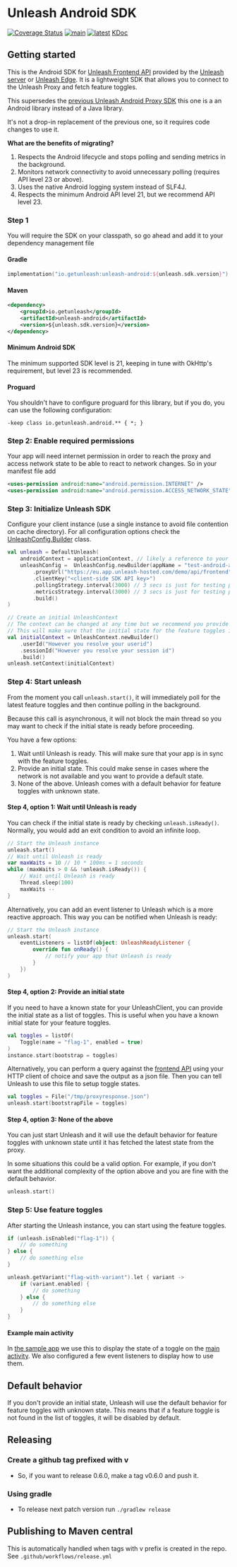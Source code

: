 # Unleash Android SDK
[![Coverage Status](https://coveralls.io/repos/github/Unleash/unleash-android/badge.svg?branch=main)](https://coveralls.io/github/Unleash/unleash-android?branch=main)
[![main](https://github.com/Unleash/unleash-android/actions/workflows/build.yaml/badge.svg)](https://github.com/Unleash/unleash-android/actions/workflows/build.yaml)
[![latest](https://badgen.net/maven/v/maven-central/io.getunleash/unleash-android)](https://search.maven.org/search?q=g:io.getunleash%20AND%20a:unleash-android)
[KDoc](https://unleash.github.io/unleash-android)

## Getting started

This is the Android SDK for [Unleash Frontend API](https://docs.getunleash.io/reference/front-end-api) provided by the [Unleash server](https://github.com/Unleash/unleash) or [Unleash Edge](https://github.com/Unleash/unleash-edge). It is a lightweight SDK that allows you to connect to the Unleash Proxy and fetch feature toggles.

This supersedes the [previous Unleash Android Proxy SDK](https://github.com/Unleash/unleash-android-proxy-sdk/) this one is a an Android library instead of a Java library. 

It's not a drop-in replacement of the previous one, so it requires code changes to use it.

**What are the benefits of migrating?**
1. Respects the Android lifecycle and stops polling and sending metrics in the background.
2. Monitors network connectivity to avoid unnecessary polling (requires API level 23 or above).
3. Uses the native Android logging system instead of SLF4J.
4. Respects the minimum Android API level 21, but we recommend API level 23.

### Step 1

You will require the SDK on your classpath, so go ahead and add it to your dependency management file

#### Gradle
```kotlin
implementation("io.getunleash:unleash-android:${unleash.sdk.version}")
```
#### Maven

```xml
<dependency>
    <groupId>io.getunleash</groupId>
    <artifactId>unleash-android</artifactId>
    <version>${unleash.sdk.version}</version>
</dependency>
```

#### Minimum Android SDK
The minimum supported SDK level is 21, keeping in tune with OkHttp's requirement, but level 23 is recommended.

#### Proguard
You shouldn't have to configure proguard for this library, but if you do, you can use the following configuration:

```proguard
-keep class io.getunleash.android.** { *; }
```

### Step 2: Enable required permissions

Your app will need internet permission in order to reach the proxy and access network state to be able to react to network changes. So in your manifest file add

```xml
<uses-permission android:name="android.permission.INTERNET" />
<uses-permission android:name="android.permission.ACCESS_NETWORK_STATE" />
```

### Step 3: Initialize Unleash SDK

Configure your client instance (use a single instance to avoid file contention on cache directory). 
For all configuration options check the [UnleashConfig.Builder](https://gh.getunleash.io/unleash-android/-unleash%20-android%20-s-d-k/io.getunleash.android/-unleash-config/-builder/index.html) class.
```kotlin
val unleash = DefaultUnleash(
    androidContext = applicationContext, // likely a reference to your Android application context
    unleashConfig =  UnleashConfig.newBuilder(appName = "test-android-app")
        .proxyUrl("https://eu.app.unleash-hosted.com/demo/api/frontend")
        .clientKey("<client-side SDK API key>")
        .pollingStrategy.interval(3000) // 3 secs is just for testing purposes, not recommended for production
        .metricsStrategy.interval(3000) // 3 secs is just for testing purposes, not recommended for production
        .build()
)

// Create an initial UnleashContext
// The context can be changed at any time but we recommend you provide sensible defaults at the start
// This will make sure that the initial state for the feature toggles is correct
val initialContext = UnleashContext.newBuilder()
    .userId("However you resolve your userid")
    .sessionId("However you resolve your session id")
    .build()
unleash.setContext(initialContext)
```

### Step 4: Start unleash
From the moment you call `unleash.start()`, it will immediately poll for the latest feature toggles and then continue polling in the background. 

Because this call is asynchronous, it will not block the main thread so you may want to check if the initial state is ready before proceeding.

You have a few options: 
1. Wait until Unleash is ready. This will make sure that your app is in sync with the feature toggles.
2. Provide an initial state. This could make sense in cases where the network is not available and you want to provide a default state.
3. None of the above. Unleash comes with a default behavior for feature toggles with unknown state.

#### Step 4, option 1: Wait until Unleash is ready

You can check if the initial state is ready by checking `unleash.isReady()`. Normally, you would add an exit condition to avoid an infinite loop.

```kotlin
// Start the Unleash instance
unleash.start()
// Wait until Unleash is ready
var maxWaits = 10 // 10 * 100ms = 1 seconds
while (maxWaits > 0 && !unleash.isReady()) {
    // Wait until Unleash is ready
    Thread.sleep(100)
    maxWaits --
}
```

Alternatively, you can add an event listener to Unleash which is a more reactive approach. This way you can be notified when Unleash is ready: 
```kotlin
// Start the Unleash instance
unleash.start(
    eventListeners = listOf(object: UnleashReadyListener {
        override fun onReady() {
            // notify your app that Unleash is ready
        }
    })
)
```

#### Step 4, option 2: Provide an initial state

If you need to have a known state for your UnleashClient, you can provide the initial state as a list of toggles. This is useful when you have a known initial state for your feature toggles. 

```kotlin
val toggles = listOf(
    Toggle(name = "flag-1", enabled = true)
)
instance.start(bootstrap = toggles)
```

Alternatively, you can perform a query against the [frontend API](https://docs.getunleash.io/reference/front-end-api) using your HTTP client of choice and save the output as a json file. Then you can tell Unleash to use this file to setup toggle states.

```kotlin
val toggles = File("/tmp/proxyresponse.json")
unleash.start(bootstrapFile = toggles)
```

#### Step 4, option 3: None of the above
You can just start Unleash and it will use the default behavior for feature toggles with unknown state until it has fetched the latest state from the proxy.

In some situations this could be a valid option. For example, if you don't want the additional complexity of the option above and you are fine with the default behavior.

```kotlin
unleash.start()
```

### Step 5: Use feature toggles
After starting the Unleash instance, you can start using the feature toggles. 

```kotlin
if (unleash.isEnabled("flag-1")) {
    // do something
} else {
    // do something else
}

unleash.getVariant("flag-with-variant").let { variant ->
    if (variant.enabled) {
        // do something
    } else {
        // do something else
    }
}
```

#### Example main activity
In [the sample app](app/src/main/java/io/getunleash/unleashandroid/TestApplication.kt) we use this to display the state of a toggle on the [main activity](app/src/main/java/io/getunleash/unleashandroid/MainActivity.kt). We also configured a few event listeners to display how to use them.


## Default behavior
If you don't provide an initial state, Unleash will use the default behavior for feature toggles with unknown state. This means that if a feature toggle is not found in the list of toggles, it will be disabled by default.

## Releasing

### Create a github tag prefixed with v
- So, if you want to release 0.6.0, make a tag v0.6.0 and push it.

### Using gradle
- To release next patch version run `./gradlew release`

## Publishing to Maven central
This is automatically handled when tags with v prefix is created in the repo. See `.github/workflows/release.yml`
